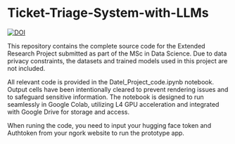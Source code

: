 # Ticket-Triage-System-with-LLMs

[![DOI](https://zenodo.org/badge/DOI/10.5281/zenodo.16995308.svg)](https://doi.org/10.5281/zenodo.16995308) 

This repository contains the complete source code for the Extended Research Project submitted as part of the MSc in Data Science. Due to data privacy constraints, the datasets and trained models used in this project are not included.

All relevant code is provided in the Datel_Project_code.ipynb notebook. Output cells have been intentionally cleared to prevent rendering issues and to safeguard sensitive information. The notebook is designed to run seamlessly in Google Colab, utilizing L4 GPU acceleration and integrated with Google Drive for storage and access.

When runing the code, you need to input your hugging face token and Authtoken from your ngork website to run the prototype app.




